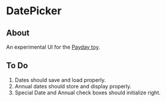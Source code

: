 # DatePicker

## About

An experimental UI for the [Payday toy](https://github.com/andreburto/Payday).

## To Do

1. Dates should save and load properly.
2. Annual dates should store and display properly.
3. Special Date and Annual check boxes should initialize right.
